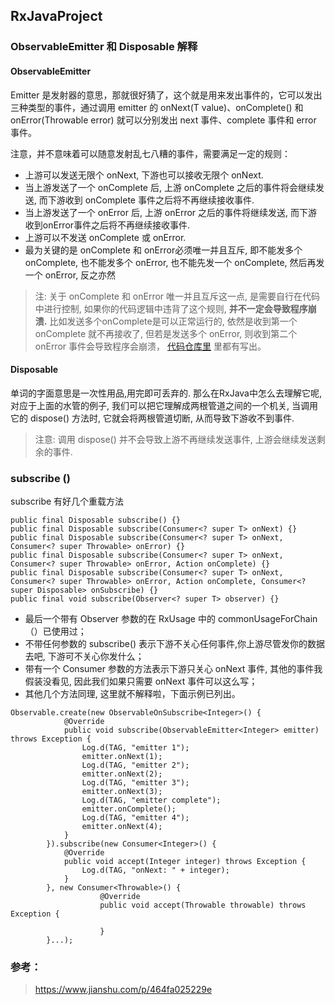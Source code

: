 ## RxJavaProject
### ObservableEmitter 和 Disposable 解释
#### ObservableEmitter 
Emitter 是发射器的意思，那就很好猜了，这个就是用来发出事件的，它可以发出三种类型的事件，通过调用 emitter 的 onNext(T value)、onComplete() 和 onError(Throwable error) 就可以分别发出 next 事件、complete 事件和 error 事件。

注意，并不意味着可以随意发射乱七八糟的事件，需要满足一定的规则：

- 上游可以发送无限个 onNext, 下游也可以接收无限个 onNext.
- 当上游发送了一个 onComplete 后, 上游 onComplete 之后的事件将会继续发送, 而下游收到 onComplete 事件之后将不再继续接收事件.
- 当上游发送了一个 onError 后,  上游 onError 之后的事件将继续发送, 而下游收到onError事件之后将不再继续接收事件.
- 上游可以不发送 onComplete 或 onError.
- 最为关键的是 onComplete 和 onError必须唯一并且互斥, 即不能发多个 onComplete, 也不能发多个 onError,  也不能先发一个 onComplete, 然后再发一个 onError, 反之亦然

> 注: 关于 onComplete 和 onError 唯一并且互斥这一点,  是需要自行在代码中进行控制, 如果你的代码逻辑中违背了这个规则, **并不一定会导致程序崩溃.** 比如发送多个onComplete是可以正常运行的, 依然是收到第一个 onComplete 就不再接收了, 但若是发送多个 onError, 则收到第二个 onError 事件会导致程序会崩溃， [代码仓库里](https://github.com/leaderliang/RxJavaProject/blob/master/app/src/main/java/com/android/rxjavaproject/RxUsage.java) 里都有写出。

#### Disposable
单词的字面意思是一次性用品,用完即可丢弃的.  那么在RxJava中怎么去理解它呢, 对应于上面的水管的例子, 我们可以把它理解成两根管道之间的一个机关, 当调用它的 dispose() 方法时, 它就会将两根管道切断, 从而导致下游收不到事件.

> 注意: 调用 dispose() 并不会导致上游不再继续发送事件, 上游会继续发送剩余的事件.

### subscribe ()
subscribe 有好几个重载方法

```
public final Disposable subscribe() {}
public final Disposable subscribe(Consumer<? super T> onNext) {}
public final Disposable subscribe(Consumer<? super T> onNext, Consumer<? super Throwable> onError) {} 
public final Disposable subscribe(Consumer<? super T> onNext, Consumer<? super Throwable> onError, Action onComplete) {}
public final Disposable subscribe(Consumer<? super T> onNext, Consumer<? super Throwable> onError, Action onComplete, Consumer<? super Disposable> onSubscribe) {}
public final void subscribe(Observer<? super T> observer) {}
```
- 最后一个带有 Observer 参数的在 RxUsage 中的 commonUsageForChain（）已使用过；
- 不带任何参数的 subscribe() 表示下游不关心任何事件,你上游尽管发你的数据去吧, 下游可不关心你发什么；
- 带有一个 Consumer 参数的方法表示下游只关心 onNext 事件, 其他的事件我假装没看见, 因此我们如果只需要 onNext 事件可以这么写；
- 其他几个方法同理, 这里就不解释啦，下面示例已列出。

```
Observable.create(new ObservableOnSubscribe<Integer>() {
            @Override
            public void subscribe(ObservableEmitter<Integer> emitter) throws Exception {
                Log.d(TAG, "emitter 1");
                emitter.onNext(1);
                Log.d(TAG, "emitter 2");
                emitter.onNext(2);
                Log.d(TAG, "emitter 3");
                emitter.onNext(3);
                Log.d(TAG, "emitter complete");
                emitter.onComplete();
                Log.d(TAG, "emitter 4");
                emitter.onNext(4);
            }
        }).subscribe(new Consumer<Integer>() {
            @Override
            public void accept(Integer integer) throws Exception {
                Log.d(TAG, "onNext: " + integer);
            }
        }, new Consumer<Throwable>() {
                    @Override
                    public void accept(Throwable throwable) throws Exception {
                        
                    }
        }...);
```


### 参考：
> https://www.jianshu.com/p/464fa025229e
